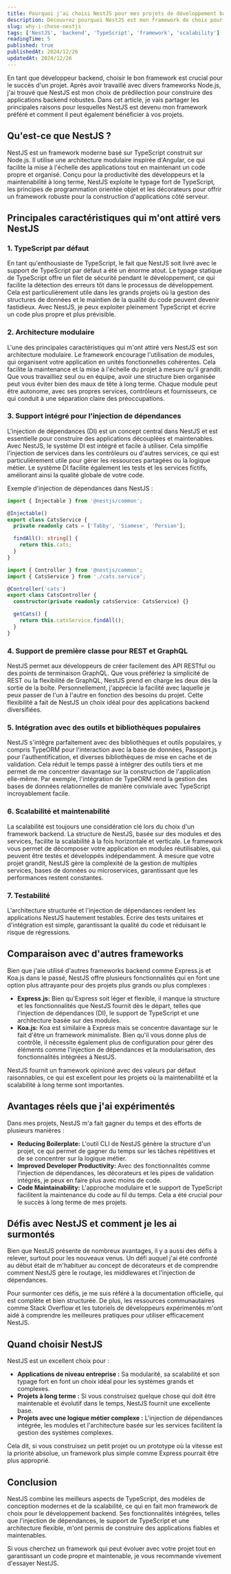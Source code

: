 ```yaml
---
title: Pourquoi j'ai choisi NestJS pour mes projets de développement backend
description: Découvrez pourquoi NestJS est mon framework de choix pour créer des applications back-end évolutives et maintenables.
slug: why-i-chose-nestjs
tags: ['NestJS', 'backend', 'TypeScript', 'framework', 'scalability']
readingTime: 5
published: true
publishedAt: 2024/12/26
updatedAt: 2024/12/26
---
```


En tant que développeur backend, choisir le bon framework est crucial pour le succès d'un projet. Après avoir travaillé avec divers frameworks Node.js, j'ai trouvé que NestJS est mon choix de prédilection pour construire des applications backend robustes. Dans cet article, je vais partager les principales raisons pour lesquelles NestJS est devenu mon framework préféré et comment il peut également bénéficier à vos projets.

## Qu'est-ce que NestJS ?

NestJS est un framework moderne basé sur TypeScript construit sur Node.js. Il utilise une architecture modulaire inspirée d'Angular, ce qui facilite la mise à l'échelle des applications tout en maintenant un code propre et organisé. Conçu pour la productivité des développeurs et la maintenabilité à long terme, NestJS exploite le typage fort de TypeScript, les principes de programmation orientée objet et les décorateurs pour offrir un framework robuste pour la construction d'applications côté serveur.

## Principales caractéristiques qui m'ont attiré vers NestJS

### 1. TypeScript par défaut

En tant qu'enthousiaste de TypeScript, le fait que NestJS soit livré avec le support de TypeScript par défaut a été un énorme atout. Le typage statique de TypeScript offre un filet de sécurité pendant le développement, ce qui facilite la détection des erreurs tôt dans le processus de développement. Cela est particulièrement utile dans les grands projets où la gestion des structures de données et le maintien de la qualité du code peuvent devenir fastidieux. Avec NestJS, je peux exploiter pleinement TypeScript et écrire un code plus propre et plus prévisible.

### 2. Architecture modulaire

L'une des principales caractéristiques qui m'ont attiré vers NestJS est son architecture modulaire. Le framework encourage l'utilisation de modules, qui organisent votre application en unités fonctionnelles cohérentes. Cela facilite la maintenance et la mise à l'échelle du projet à mesure qu'il grandit. Que vous travailliez seul ou en équipe, avoir une structure bien organisée peut vous éviter bien des maux de tête à long terme. Chaque module peut être autonome, avec ses propres services, contrôleurs et fournisseurs, ce qui conduit à une séparation claire des préoccupations.

### 3. Support intégré pour l'injection de dépendances

L'injection de dépendances (DI) est un concept central dans NestJS et est essentielle pour construire des applications découplées et maintenables. Avec NestJS, le système DI est intégré et facile à utiliser. Cela simplifie l'injection de services dans les contrôleurs ou d'autres services, ce qui est particulièrement utile pour gérer les ressources partagées ou la logique métier. Le système DI facilite également les tests et les services fictifs, améliorant ainsi la qualité globale de votre code.

Exemple d'injection de dépendances dans NestJS :

```ts
import { Injectable } from '@nestjs/common';

@Injectable()
export class CatsService {
  private readonly cats = ['Tabby', 'Siamese', 'Persian'];

  findAll(): string[] {
    return this.cats;
  }
}

import { Controller } from '@nestjs/common';
import { CatsService } from './cats.service';

@Controller('cats')
export class CatsController {
  constructor(private readonly catsService: CatsService) {}

  getCats() {
    return this.catsService.findAll();
  }
}
```

### 4. Support de première classe pour REST et GraphQL

NestJS permet aux développeurs de créer facilement des API RESTful ou des points de terminaison GraphQL. Que vous préfériez la simplicité de REST ou la flexibilité de GraphQL, NestJS prend en charge les deux dès la sortie de la boîte. Personnellement, j'apprécie la facilité avec laquelle je peux passer de l'un à l'autre en fonction des besoins du projet. Cette flexibilité a fait de NestJS un choix idéal pour des applications backend diversifiées.

### 5. Intégration avec des outils et bibliothèques populaires

NestJS s'intègre parfaitement avec des bibliothèques et outils populaires, y compris TypeORM pour l'interaction avec la base de données, Passport.js pour l'authentification, et diverses bibliothèques de mise en cache et de validation. Cela réduit le temps passé à intégrer des outils tiers et me permet de me concentrer davantage sur la construction de l'application elle-même. Par exemple, l'intégration de TypeORM rend la gestion des bases de données relationnelles de manière conviviale avec TypeScript incroyablement facile.

### 6. Scalabilité et maintenabilité

La scalabilité est toujours une considération clé lors du choix d'un framework backend. La structure de NestJS, basée sur des modules et des services, facilite la scalabilité à la fois horizontale et verticale. Le framework vous permet de décomposer votre application en modules réutilisables, qui peuvent être testés et développés indépendamment. À mesure que votre projet grandit, NestJS gère la complexité de la gestion de multiples services, bases de données ou microservices, garantissant que les performances restent constantes.

### 7. Testabilité

L'architecture structurée et l'injection de dépendances rendent les applications NestJS hautement testables. Écrire des tests unitaires et d'intégration est simple, garantissant la qualité du code et réduisant le risque de régressions.

## Comparaison avec d'autres frameworks

Bien que j'aie utilisé d'autres frameworks backend comme Express.js et Koa.js dans le passé, NestJS offre plusieurs fonctionnalités qui en font une option plus attrayante pour des projets plus grands ou plus complexes :

- **Express.js:** Bien qu'Express soit léger et flexible, il manque la structure et les fonctionnalités que NestJS fournit dès le départ, telles que l'injection de dépendances (DI), le support de TypeScript et une architecture basée sur des modules.
- **Koa.js:** Koa est similaire à Express mais se concentre davantage sur le fait d'être un framework minimaliste. Bien qu'il vous donne plus de contrôle, il nécessite également plus de configuration pour gérer des éléments comme l'injection de dépendances et la modularisation, des fonctionnalités intégrées à NestJS.

NestJS fournit un framework opinioné avec des valeurs par défaut raisonnables, ce qui est excellent pour les projets où la maintenabilité et la scalabilité à long terme sont importantes.

## Avantages réels que j'ai expérimentés

Dans mes projets, NestJS m'a fait gagner du temps et des efforts de plusieurs manières :

- **Reducing Boilerplate:** L'outil CLI de NestJS génère la structure d'un projet, ce qui permet de gagner du temps sur les tâches répétitives et de se concentrer sur la logique métier.
- **Improved Developer Productivity:** Avec des fonctionnalités comme l'injection de dépendances, les décorateurs et les pipes de validation intégrés, je peux en faire plus avec moins de code.
- **Code Maintainability:** L'approche modulaire et le support de TypeScript facilitent la maintenance du code au fil du temps. Cela a été crucial pour le succès à long terme de mes projets.

## Défis avec NestJS et comment je les ai surmontés

Bien que NestJS présente de nombreux avantages, il y a aussi des défis à relever, surtout pour les nouveaux venus. Un défi auquel j'ai été confronté au début était de m'habituer au concept de décorateurs et de comprendre comment NestJS gère le routage, les middlewares et l'injection de dépendances.

Pour surmonter ces défis, je me suis référé à la documentation officielle, qui est complète et bien structurée. De plus, les ressources communautaires comme Stack Overflow et les tutoriels de développeurs expérimentés m'ont aidé à comprendre les meilleures pratiques pour utiliser efficacement NestJS.

## Quand choisir NestJS

NestJS est un excellent choix pour :

- **Applications de niveau entreprise :** Sa modularité, sa scalabilité et son typage fort en font un choix idéal pour les systèmes grands et complexes.
- **Projets à long terme :** Si vous construisez quelque chose qui doit être maintenable et évolutif dans le temps, NestJS fournit une excellente base.
- **Projets avec une logique métier complexe :** L'injection de dépendances intégrée, les modules et l'architecture basée sur les services facilitent la gestion des systèmes complexes.

Cela dit, si vous construisez un petit projet ou un prototype où la vitesse est la priorité absolue, un framework plus simple comme Express pourrait être plus approprié.

## Conclusion

NestJS combine les meilleurs aspects de TypeScript, des modèles de conception modernes et de la scalabilité, ce qui en fait mon framework de choix pour le développement backend. Ses fonctionnalités intégrées, telles que l'injection de dépendances, le support de TypeScript et une architecture flexible, m'ont permis de construire des applications fiables et maintenables.

Si vous cherchez un framework qui peut évoluer avec votre projet tout en garantissant un code propre et maintenable, je vous recommande vivement d'essayer NestJS.
